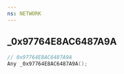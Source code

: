 ```yaml
---
ns: NETWORK
---
```

## _0x97764E8AC6487A9A

```c
// 0x97764E8AC6487A9A
Any _0x97764E8AC6487A9A();
```


